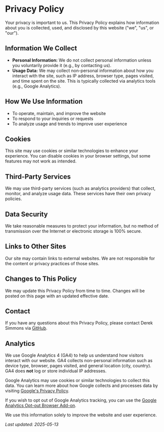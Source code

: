 # Privacy Policy

Your privacy is important to us. This Privacy Policy explains how information about you is collected, used, and disclosed by this website ("we", "us", or "our").

## Information We Collect

- **Personal Information:** We do not collect personal information unless you voluntarily provide it (e.g., by contacting us).
- **Usage Data:** We may collect non-personal information about how you interact with the site, such as IP address, browser type, pages visited, and time spent on the site. This is typically collected via analytics tools (e.g., Google Analytics).

## How We Use Information

- To operate, maintain, and improve the website
- To respond to your inquiries or requests
- To analyze usage and trends to improve user experience

## Cookies

This site may use cookies or similar technologies to enhance your experience. You can disable cookies in your browser settings, but some features may not work as intended.

## Third-Party Services

We may use third-party services (such as analytics providers) that collect, monitor, and analyze usage data. These services have their own privacy policies.

## Data Security

We take reasonable measures to protect your information, but no method of transmission over the Internet or electronic storage is 100% secure.

## Links to Other Sites

Our site may contain links to external websites. We are not responsible for the content or privacy practices of those sites.

## Changes to This Policy

We may update this Privacy Policy from time to time. Changes will be posted on this page with an updated effective date.

## Contact

If you have any questions about this Privacy Policy, please contact Derek Simmons via [GitHub](https://github.com/dereksimmons23).

## Analytics

We use Google Analytics 4 (GA4) to help us understand how visitors interact with our website. GA4 collects non-personal information such as device type, browser, pages visited, and general location (city, country). GA4 does **not** log or store individual IP addresses.

Google Analytics may use cookies or similar technologies to collect this data. You can learn more about how Google collects and processes data by visiting [Google&#39;s Privacy Policy](https://policies.google.com/privacy).

If you wish to opt out of Google Analytics tracking, you can use the [Google Analytics Opt-out Browser Add-on](https://tools.google.com/dlpage/gaoptout).

We use this information solely to improve the website and user experience.

_Last updated: 2025-05-13_
